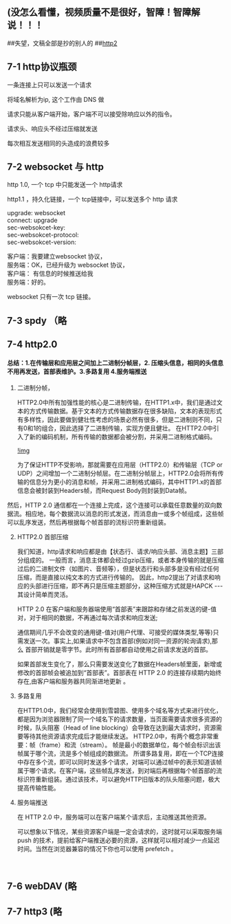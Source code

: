 ## (没怎么看懂，视频质量不是很好，智障！智障解说！！！
##失望，文稿全部是抄的别人的
##[http2](https://blog.csdn.net/u011904605/article/details/53012844)


## 7-1 http协议瓶颈

 一条连接上只可以发送一个请求
 
 将域名解析为ip, 这个工作由 DNS 做
 
 请求只能从客户端开始，客户端不可以接受除响应以外的指令。
 
 请求头、响应头不经过压缩就发送
 
 每次相互发送相同的头造成的浪费较多
 
 
## 7-2  websocket 与 http
 
 
 http 1.0, 一个 tcp 中只能发送一个 http请求
 
 http1.1 ，持久化链接，一个 tcp链接中，可以发送多个 http 请求
 
  
  
  
  upgrade: websocket  
  connect: upgrade    
  sec-websokcet-key:  
  sec-websokcet-protocol:  
  sec-websokcet-version:   
  
  
  客户端：我要建立websocket 协议，  
  服务端：OK，已经升级为 websocket 协议，  
  客户端： 有信息的时候推送给我  
  服务端：好的。  
  
  websocket 只有一次 tcp 链接。  
  
## 7-3 spdy （略
 
## 7-4 http2.0


#### 总结：1.在传输层和应用层之间加上二进制分帧层，2. 压缩头信息，相同的头信息不用再发送，首部表维护。3.多路复用 4.服务端推送

 1. 二进制分帧，
 
	 HTTP2.0中所有加强性能的核心是二进制传输，在HTTP1.x中，我们是通过文本的方式传输数据。基于文本的方式传输数据存在很多缺陷，文本的表现形式有多样性，因此要做到健壮性考虑的场景必然有很多，但是二进制则不同，只有0和1的组合，因此选择了二进制传输，实现方便且健壮。
	在HTTP2.0中引入了新的编码机制，所有传输的数据都会被分割，并采用二进制格式编码。
	
	[!img](https://segmentfault.com/img/bVbgpF5?w=874&h=459)
	
	 
	  为了保证HTTP不受影响，那就需要在应用层（HTTP2.0）和传输层（TCP or UDP）之间增加一个二进制分帧层。在二进制分帧层上，HTTP2.0会将所有传输的信息分为更小的消息和帧，并采用二进制格式编码，其中HTTP1.x的首部信息会被封装到Headers帧，而Request Body则封装到Data帧。
  
  然后，HTTP 2.0 通信都在一个连接上完成，这个连接可以承载任意数量的双向数据流。相应地，每个数据流以消息的形式发送，而消息由一或多个帧组成，这些帧可以乱序发送，然后再根据每个帧首部的流标识符重新组装。
  
  
 2. HTTP2.0 首部压缩

 
 	我们知道，http请求和响应都是由【状态行、请求/响应头部、消息主题】三部分组成的。 一般而言，消息主体都会经过gzip压缩，或者本身传输的就是压缩过后的二进制文件（如图片、音频等），但是状态行和头部多是没有经过任何压缩，而是直接以纯文本的方式进行传输的。
 	因此，http2提出了对请求和响应的头部进行压缩，即不再只是压缩主题部分，这种压缩方式就是HAPCK --- 其设计简单而灵活。
 	
 
	HTTP 2.0 在客户端和服务器端使用“首部表”来跟踪和存储之前发送的键-值对，对于相同的数据，不再通过每次请求和响应发送;
	
	通信期间几乎不会改变的通用键-值对(用户代理、可接受的媒体类型,等等)只 需发送一次。事实上,如果请求中不包含首部(例如对同一资源的轮询请求),那么 首部开销就是零字节。此时所有首部都自动使用之前请求发送的首部。
	
	如果首部发生变化了，那么只需要发送变化了数据在Headers帧里面，新增或修改的首部帧会被追加到“首部表”。首部表在 HTTP 2.0 的连接存续期内始终存在,由客户端和服务器共同渐进地更新 。
  
  
  
  
3. 多路复用

	在HTTP1.0中，我们经常会使用到雪碧图、使用多个域名等方式来进行优化，都是因为浏览器限制了同一个域名下的请求数量，当页面需要请求很多资源的时候，队头阻塞（Head of line blocking）会导致在达到最大请求时，资源需要等待其他资源请求完成后才能继续发送。
	HTTP2.0中，有两个概念非常重要：帧（frame）和流（stream）。
	帧是最小的数据单位，每个帧会标识出该帧属于哪个流，流是多个帧组成的数据流。
	所谓多路复用，即在一个TCP连接中存在多个流，即可以同时发送多个请求，对端可以通过帧中的表示知道该帧属于哪个请求。在客户端，这些帧乱序发送，到对端后再根据每个帧首部的流标识符重新组装。通过该技术，可以避免HTTP旧版本的队头阻塞问题，极大提高传输性能。  
  
4. 服务端推送

	在 HTTP 2.0 中，服务端可以在客户端某个请求后，主动推送其他资源。
	
	可以想象以下情况，某些资源客户端是一定会请求的，这时就可以采取服务端 push 的技术，提前给客户端推送必要的资源，这样就可以相对减少一点延迟时间。当然在浏览器兼容的情况下你也可以使用 prefetch 。

 
## 7-6 webDAV (略
## 7-7 http3 (略
